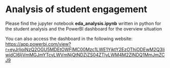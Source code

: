 # Analysis of student engagement

Please find the jupyter notebook **eda_analysis.ipynb** written in python for the student analysis and the PowerBI dashboard for the overview situation

You can also access the dashboard in the following website:\
https://app.powerbi.com/view?r=eyJrIjoiNzQ2OGU5MDEtOWFlMC00Mzc1LWE1YjktY2EzOThiODEwM2Q3IiwidCI6IjVmMGJmYTcyLWVmNjQtNDZjZS04ZTIyLWM4M2ZlNDQ1MmJmZCJ9

